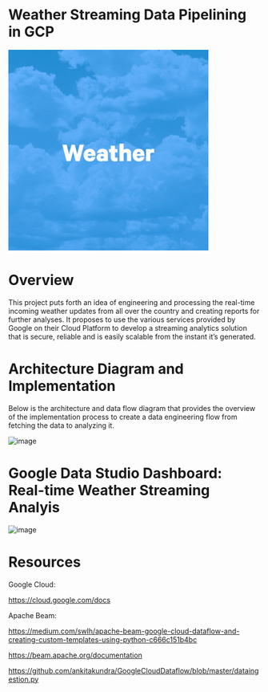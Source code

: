 # Weather Streaming Data Pipelining in GCP

<img src="https://github.com/urjasvit/WeatherStreamingDataPipeliningGCP/blob/main/weather.jpg" width="400" height="400">

# Overview

This project puts forth an idea of engineering and processing the real-time incoming weather updates from all over the country and creating reports for further analyses. It proposes to use the various services provided by Google on their Cloud Platform to develop a streaming analytics solution that is secure, reliable and is easily scalable from the instant it’s generated.

# Architecture Diagram and Implementation

Below is the architecture and data flow diagram that provides the overview of the implementation process to create a data engineering flow from fetching the data to analyzing it.

![image](https://user-images.githubusercontent.com/25616463/126040597-95d9fdfd-cdc4-48e1-99c7-ff1487a4deca.png)

# Google Data Studio Dashboard: Real-time Weather Streaming Analyis

![image](https://user-images.githubusercontent.com/25616463/126191992-9d15c178-2c8c-48b2-9ed0-2f84e0fac77d.png)


# Resources

Google Cloud: 

https://cloud.google.com/docs

Apache Beam: 

https://medium.com/swlh/apache-beam-google-cloud-dataflow-and-creating-custom-templates-using-python-c666c151b4bc

https://beam.apache.org/documentation

https://github.com/ankitakundra/GoogleCloudDataflow/blob/master/dataingestion.py

